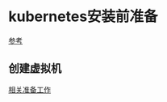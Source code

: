 # kubernetes安装前准备

[参考](https://kubernetes.io/zh/docs/setup/production-environment/tools/kubeadm/high-availability/#%E5%87%86%E5%A4%87%E5%BC%80%E5%A7%8B)

## 创建虚拟机
[相关准备工作](virtual%20machine.md)

